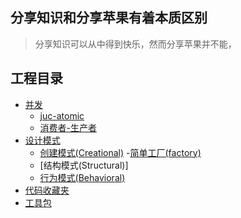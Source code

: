 ## 分享知识和分享苹果有着本质区别

> 分享知识可以从中得到快乐，然而分享苹果并不能，

## 工程目录
- [并发](https://github.com/duxinglangzi/andy-tools/tree/master/src/main/java/com/andy/concurrent)
    - [juc-atomic](https://github.com/duxinglangzi/andy-tools/tree/master/src/main/java/com/andy/concurrent/juc/atomic)
    - [消费者-生产者](https://github.com/duxinglangzi/andy-tools/tree/master/src/main/java/com/andy/concurrent/consumerAndProducer)
- [设计模式](https://github.com/duxinglangzi/andy-tools/tree/master/src/main/java/com/andy/designPattern)
    - [创建模式(Creational)](https://github.com/duxinglangzi/andy-tools/tree/master/src/main/java/com/andy/designPattern/creational)
        -[简单工厂(factory)](https://github.com/duxinglangzi/andy-tools/tree/master/src/main/java/com/andy/designPattern/creational/factory)
    - [结构模式(Structural)]
    - [行为模式(Behavioral)](https://github.com/duxinglangzi/andy-tools/tree/master/src/main/java/com/andy/designPattern/behavioral)
- [代码收藏夹](https://github.com/duxinglangzi/andy-tools/tree/master/src/main/java/com/andy/codeCollector)
- [工具包](https://github.com/duxinglangzi/andy-tools/tree/master/src/main/java/com/andy/utils)

